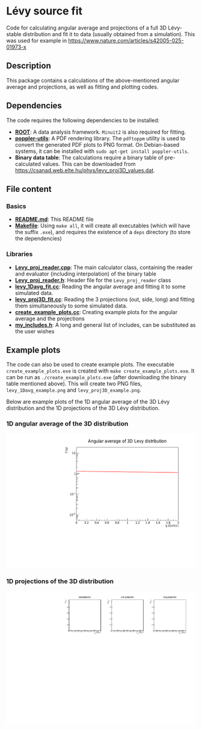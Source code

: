# Lévy source fit
Code for calculating angular average and projections of a full 3D Lévy-stable distribution and fit it to data (usually obtained from a simulation). This was used for example in https://www.nature.com/articles/s42005-025-01973-x

## Description
This package contains a calculations of the above-mentioned angular average and projections, as well as fitting and plotting codes.

## Dependencies
The code requires the following dependencies to be installed:
- [**ROOT**](https://root.cern/): A data analysis framework. `Minuit2` is also required for fitting.
- [**poppler-utils**](https://poppler.freedesktop.org/): A PDF rendering library. The `pdftoppm` utility is used to convert the generated PDF plots to PNG format. On Debian-based systems, it can be installed with `sudo apt-get install poppler-utils`.
- **Binary data table**: The calculations require a binary table of pre-calculated values. This can be downloaded from https://csanad.web.elte.hu/phys/levy_proj3D_values.dat.

## File content

### Basics
- [**README.md**](README.md): This README file
- [**Makefile**](Makefile): Using `make all`, it will create all executables (which will have the suffix `.exe`), and requires the existence of a `deps` directory (to store the dependencies)

### Libraries
- [**Levy_proj_reader.cpp**](Levy_proj_reader.cpp): The main calculator class, containing the reader and evaluator (including interpolation) of the binary table
- [**Levy_proj_reader.h**](Levy_proj_reader.h): Header file for the `Levy_proj_reader` class
- [**levy_1Davg_fit.cc**](levy_1Davg_fit.cc): Reading the angular average and fitting it to some simulated data.
- [**levy_proj3D_fit.cc**](levy_proj3D_fit.cc): Reading the 3 projections (out, side, long) and fitting them simultaneously to some simulated data.
- [**create_example_plots.cc**](create_example_plots.cc): Creating example plots for the angular average and the projections
- [**my_includes.h**](my_includes.h): A long and general list of includes, can be substituted as the user wishes

## Example plots
The code can also be used to create example plots. The executable `create_example_plots.exe` is created with `make create_example_plots.exe`. It can be run as `./create_example_plots.exe` (after downloading the binary table mentioned above). This will create two PNG files, `levy_1Davg_example.png` and `levy_proj3D_example.png`.

Below are example plots of the 1D angular average of the 3D Lévy distribution and the 1D projections of the 3D Lévy distribution.

### 1D angular average of the 3D distribution
![Angular average of 3D Levy distribution](levy_1Davg_example.png)

### 1D projections of the 3D distribution
![3D Levy distribution projections](levy_proj3D_example.png)

